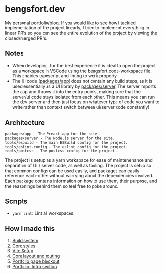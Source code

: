 # bengsfort.dev

My personal portfolio/blog. If you would like to see how I tackled implementation of the project linearly, I tried to implement everything in linear PR's so you can see the entire evolution of the project by viewing the closed/merged PR's.

## Notes

- When developing, for the best experience it is ideal to open the project as a workspace in VSCode using the bengsfort.code-workspace file. This enables typescript and linting to work properly.
- The UI code ([packages/app](packages/app)) does not contain any build steps, as it is used essentially as a UI library by [packages/server](packages/server). The server imports the app and throws it into the entry points, making sure that the server/ui code stays isolated from each other. This means you can run the dev server and then just focus on whatever type of code you want to write rather than context switch between ui/server code constantly!

## Architecture

```
packages/app - The Preact app for the site.
packages/server - The Node.js server for the site.
tools/esbuild - The main ESBuild config for the project.
tools/eslint-config - The eslint config for the project.
tools/postcss - The postcss config for the project.
```

The project is setup as a yarn workspace for ease of maintenenance and separation of UI / server code, as well as tooling. The project is setup so that common configs can be used easily, and packages can easily reference each-other without worrying about the dependencies involved. Each package contains information on how to use them, their purpose, and the reasonings behind them so feel free to poke around.

## Scripts

- `yarn lint`: Lint all workspaces.

## How I made this

1. [Build system](https://github.com/bengsfort/bengsfort.dev/pull/1)
2. [Core styles](https://github.com/bengsfort/bengsfort.dev/pull/2)
3. [Vite Setup](https://github.com/bengsfort/bengsfort.dev/pull/3)
4. [Core layout and routing](https://github.com/bengsfort/bengsfort.dev/pull/4)
5. [Portfolio page blockout](https://github.com/bengsfort/bengsfort.dev/pull/5)
6. [Portfolio: Intro section](https://github.com/bengsfort/bengsfort.dev/pull/6)

